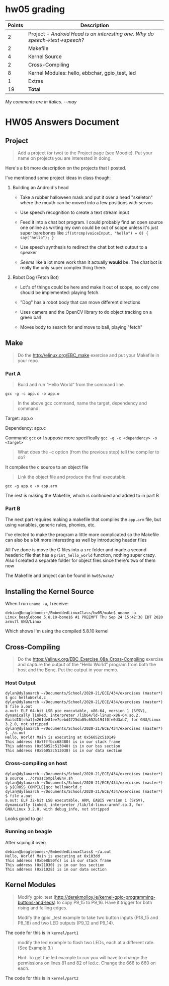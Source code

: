 # hw05 grading

| Points      | Description |
| ----------- | ----------- |
|  2 | Project - *Android Head is an interesting one.  Why do speech->text->speech?*
|  2 | Makefile
|  4 | Kernel Source
|  2 | Cross-Compiling
|  8 | Kernel Modules: hello, ebbchar, gpio_test, led
|  1 | Extras
| 19 | **Total**

*My comments are in italics. --may*

# HW05 Answers Document

## Project

> Add a project (or two) to the Project page (see Moodle). Put your name on projects you are interested in doing.

Here's a bit more description on the projects that I posted.

I've mentioned some project ideas in class though:

 1. Building an Android's head

    - Take a rubber halloween mask and put it over a head "skeleton" where the mouth can be moved into a few positions with servos

    - Use speech recognition to create a text stream input

    - Feed it into a chat bot program. I could probably find an open source one online as writing my own could be out of scope unless it's just super barebones like `if(strcmp(voiceInput, "hello") = 0) { say("hello"); }`

    - Use speech synthesis to redirect the chat bot text output to a speaker

    - *Seems* like a lot more work than it actually __would__ be. The chat bot is really the only super complex thing there.

 2. Robot Dog (Fetch Bot)

    - Lot's of things could be here and make it out of scope, so only one should be implemented: playing fetch.

    - "Dog" has a robot body that can move different directions

    - Uses camera and the OpenCV library to do object tracking on a green ball

    - Moves body to search for and move to ball, playing "fetch"

## Make

> Do the http://elinux.org/EBC_make exercise and put your Makefile in your repo

### Part A

> Build and run “Hello World” from the command line.

`gcc -g -c app.c -o app.o`

> In the above gcc command, name the target, dependency and command.

Target: app.o

Dependency: app.c

Command: `gcc` or I suppose more specifically `gcc -g -c <dependency> -o <target>`

> What does the –c option (from the previous step) tell the compiler to do?

It compiles the c source to an object file

> Link the object file and produce the final executable.

`gcc -g app.o -o app.arm`

The rest is making the Makefile, which is continued and added to in part B

### Part B

The next part requires making a makefile that compiles the `app.arm` file, but using variables, generic rules, phonies, etc.

I've elected to make the program a little more complicated so the Makefile can also be a bit more interesting as well by introducing header files

All I've done is move the C files into a `src` folder and made a second header/c file that has a `print_hello_world` function, nothing super crazy. Also I created a separate folder for object files since there's two of them now

The Makefile and project can be found in `hw05/make/`

## Installing the Kernel Source

When I run `uname -a`, I receive:

```
debian@beaglebone:~/EmbeddedLinuxClass/hw05/make$ uname -a
Linux beaglebone 5.8.10-bone16 #1 PREEMPT Thu Sep 24 15:42:38 EDT 2020 armv7l GNU/Linux
```

Which shows I'm using the compiled 5.8.10 kernel

## Cross-Compiling

> Do the https://elinux.org/EBC_Exercise_08a_Cross-Compiling exercise and capture the output of the “Hello World” program from both the host and the Bone. Put the output in your memo.

### Host Output

```
dylan@dylanarch ~/Documents/School/2020-21/ECE/434/exercises (master*) $ gcc helloWorld.c 
dylan@dylanarch ~/Documents/School/2020-21/ECE/434/exercises (master*) $ file a.out 
a.out: ELF 64-bit LSB pie executable, x86-64, version 1 (SYSV), dynamically linked, interpreter /lib64/ld-linux-x86-64.so.2, BuildID[sha1]=261de81ee7cebd4725da05c652b194f0fe0d3ab7, for GNU/Linux 3.2.0, not stripped
dylan@dylanarch ~/Documents/School/2020-21/ECE/434/exercises (master*) $ ./a.out
Hello, World! Main is executing at 0x56052c510149
This address (0x7fffbcc68480) is in our stack frame
This address (0x56052c513040) is in our bss section
This address (0x56052c513038) is in our data section
```

### Cross-compiling on host

```
dylan@dylanarch ~/Documents/School/2020-21/ECE/434/exercises (master*) $ source ../crossCompileEnv.sh
dylan@dylanarch ~/Documents/School/2020-21/ECE/434/exercises (master*) $ ${CROSS_COMPILE}gcc helloWorld.c
dylan@dylanarch ~/Documents/School/2020-21/ECE/434/exercises (master*) $ file a.out
a.out: ELF 32-bit LSB executable, ARM, EABI5 version 1 (SYSV), dynamically linked, interpreter /lib/ld-linux-armhf.so.3, for GNU/Linux 3.2.0, with debug_info, not stripped
```

Looks good to go!

### Running on beagle

After scping it over:

```
debian@beaglebone:~/EmbeddedLinuxClass$ ~/a.out 
Hello, World! Main is executing at 0x103dd
This address (0xbe8b50fc) is in our stack frame
This address (0x21030) is in our bss section
This address (0x21028) is in our data section
```

## Kernel Modules

> Modify gpio_test (http://derekmolloy.ie/kernel-gpio-programming-buttons-and-leds) to copy P9_15 to P9_16. Have it trigger for both rising and falling edges.
> 
> Modify the gpio _test example to take two button inputs (P18_15 and P8_18) and two LED outputs (P9_12 and P9_14).

The code for this is in `kernel/part1`

> modify the led example to flash two LEDs, each at a different rate. (See Example 3.)
>
> Hint: To get the led example to run you will have to change the permissions on lines 81 and 82 of led.c. Change the 666 to 660 on each.

The code for this is in `kernel/part2`

